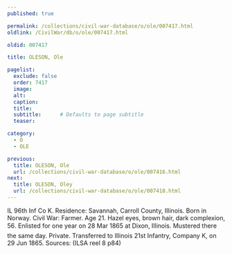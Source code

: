 ```yaml
---
published: true

permalink: /collections/civil-war-database/o/ole/007417.html
oldlink: /CivilWar/db/o/ole/007417.html

oldid: 007417

title: OLESON, Ole

pagelist:
  exclude: false
  order: 7417
  image: 
  alt:
  caption:
  title:
  subtitle:      # Defaults to page subtitle
  teaser:

category: 
  - O 
  - OLE

previous:
  title: OLESON, Ole
  url: /collections/civil-war-database/o/ole/007416.html  
next:
  title: OLESON, Oley
  url: /collections/civil-war-database/o/ole/007418.html   
---
```

IL 96th Inf Co K. Residence: Savannah, Carroll County, Illinois. Born in Norway. Civil War: Farmer. Age 21. Hazel eyes, brown hair, dark complexion, 5&#146;6&#148;. Enlisted for one year on 28 Mar 1865 at Dixon, Illinois. Mustered there the same day. Private. Transferred to Illinois 21st Infantry, Company K, on 29 Jun 1865. Sources: (ILSA reel 8 p84)